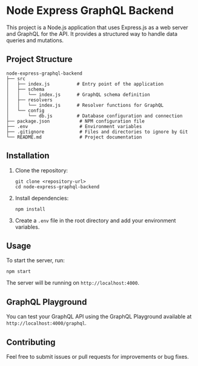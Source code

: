 # Node Express GraphQL Backend

This project is a Node.js application that uses Express.js as a web server and GraphQL for the API. It provides a structured way to handle data queries and mutations.

## Project Structure

```
node-express-graphql-backend
├── src
│   ├── index.js          # Entry point of the application
│   ├── schema
│   │   └── index.js      # GraphQL schema definition
│   ├── resolvers
│   │   └── index.js      # Resolver functions for GraphQL
│   └── config
│       └── db.js         # Database configuration and connection
├── package.json           # NPM configuration file
├── .env                   # Environment variables
├── .gitignore             # Files and directories to ignore by Git
└── README.md              # Project documentation
```

## Installation

1. Clone the repository:
   ```
   git clone <repository-url>
   cd node-express-graphql-backend
   ```

2. Install dependencies:
   ```
   npm install
   ```

3. Create a `.env` file in the root directory and add your environment variables.

## Usage

To start the server, run:
```
npm start
```

The server will be running on `http://localhost:4000`.

## GraphQL Playground

You can test your GraphQL API using the GraphQL Playground available at `http://localhost:4000/graphql`.

## Contributing

Feel free to submit issues or pull requests for improvements or bug fixes.